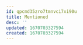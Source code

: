 ```yaml
---
id: qpcmd35zro7tmnvci7xi90u
title: Mentioned
desc: ''
updated: 1670703327594
created: 1670703327594
---
```

